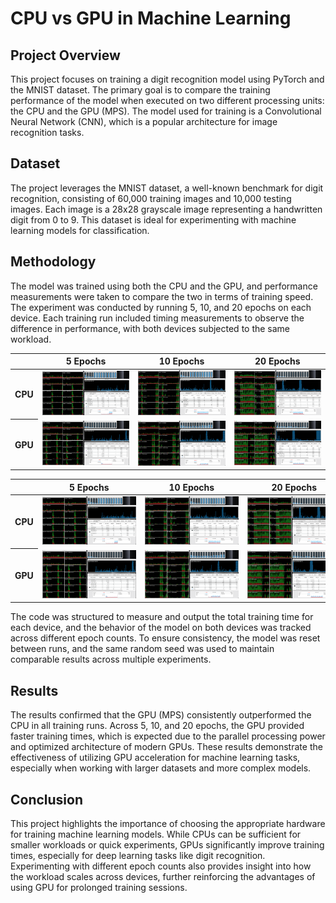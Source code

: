 # CPU vs GPU in Machine Learning

## Project Overview
This project focuses on training a digit recognition model using PyTorch and the MNIST dataset. The primary goal is to compare the training performance of the model when executed on two different processing units: the CPU and the GPU (MPS). The model used for training is a Convolutional Neural Network (CNN), which is a popular architecture for image recognition tasks.

## Dataset
The project leverages the MNIST dataset, a well-known benchmark for digit recognition, consisting of 60,000 training images and 10,000 testing images. Each image is a 28x28 grayscale image representing a handwritten digit from 0 to 9. This dataset is ideal for experimenting with machine learning models for classification.

## Methodology
The model was trained using both the CPU and the GPU, and performance measurements were taken to compare the two in terms of training speed. The experiment was conducted by running 5, 10, and 20 epochs on each device. Each training run included timing measurements to observe the difference in performance, with both devices subjected to the same workload.

<table>
        <thead>
            <tr>
                <th></th>
                <th>5 Epochs</th>
                <th>10 Epochs</th>
                <th>20 Epochs</th>
            </tr>
        </thead>
        <tbody>
            <tr>
                <th>CPU</th>
                <td><img src="photos/cpu_5_epochs.png" alt="CPU 5 Epochs"></td>
                <td><img src="photos/cpu_10_epochs.png" alt="CPU 10 Epochs"></td>
                <td><img src="photos/cpu_20_epochs.png" alt="CPU 20 Epochs"></td>
            </tr>
            <tr>
                <th>GPU</th>
                <td><img src="photos/gpu_5_epochs.png" alt="GPU 5 Epochs"></td>
                <td><img src="photos/gpu_10_epochs.png" alt="GPU 10 Epochs"></td>
                <td><img src="photos/gpu_20_epochs.png" alt="GPU 20 Epochs"></td>
            </tr>
        </tbody>
    </table>

<table>
    <thead>
        <tr>
            <th></th>
            <th>5 Epochs</th>
            <th>10 Epochs</th>
            <th>20 Epochs</th>
        </tr>
    </thead>
    <tbody>
        <tr>
            <th>CPU</th>
            <td><img src="photos/cpu_5_epochs.png" alt="CPU 5 Epochs" style="max-width: 150px; height: auto;"></td>
            <td><img src="photos/cpu_10_epochs.png" alt="CPU 10 Epochs" style="max-width: 150px; height: auto;"></td>
            <td><img src="photos/cpu_20_epochs.png" alt="CPU 20 Epochs" style="max-width: 150px; height: auto;"></td>
        </tr>
        <tr>
            <th>GPU</th>
            <td><img src="photos/gpu_5_epochs.png" alt="GPU 5 Epochs" style="max-width: 150px; height: auto;"></td>
            <td><img src="photos/gpu_10_epochs.png" alt="GPU 10 Epochs" style="max-width: 150px; height: auto;"></td>
            <td><img src="photos/gpu_20_epochs.png" alt="GPU 20 Epochs" style="max-width: 150px; height: auto;"></td>
        </tr>
    </tbody>
</table>


The code was structured to measure and output the total training time for each device, and the behavior of the model on both devices was tracked across different epoch counts. To ensure consistency, the model was reset between runs, and the same random seed was used to maintain comparable results across multiple experiments.

## Results
The results confirmed that the GPU (MPS) consistently outperformed the CPU in all training runs. Across 5, 10, and 20 epochs, the GPU provided faster training times, which is expected due to the parallel processing power and optimized architecture of modern GPUs. These results demonstrate the effectiveness of utilizing GPU acceleration for machine learning tasks, especially when working with larger datasets and more complex models.

## Conclusion
This project highlights the importance of choosing the appropriate hardware for training machine learning models. While CPUs can be sufficient for smaller workloads or quick experiments, GPUs significantly improve training times, especially for deep learning tasks like digit recognition. Experimenting with different epoch counts also provides insight into how the workload scales across devices, further reinforcing the advantages of using GPU for prolonged training sessions.


